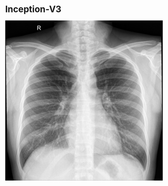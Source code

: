 # Inception-V3

![intro_img](https://github.com/haggishm/Inception-V3/blob/master/NORMAL2-IM-0774-0001.jpeg)
